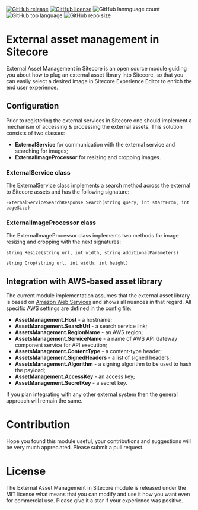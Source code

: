 [![GitHub release](https://img.shields.io/github/release-date/kate-orlova/external-asset-management-in-sitecore.svg?style=flat)](https://github.com/kate-orlova/external-asset-management-in-sitecore/releases/tag/MVPRelease)
[![GitHub license](https://img.shields.io/github/license/kate-orlova/external-asset-management-in-sitecore.svg)](https://github.com/kate-orlova/external-asset-management-in-sitecore/blob/master/LICENSE)
![GitHub lanmguage count](https://img.shields.io/github/languages/count/kate-orlova/external-asset-management-in-sitecore.svg?style=flat)
![GitHub top language](https://img.shields.io/github/languages/top/kate-orlova/external-asset-management-in-sitecore.svg?style=flat)
![GitHub repo size](https://img.shields.io/github/repo-size/kate-orlova/external-asset-management-in-sitecore.svg?style=flat)

# External asset management in Sitecore
External Asset Management in Sitecore is an open source module guiding you about how to plug an external asset library into Sitecore, so that you can easily select a desired image in Sitecore Experience Editor to enrich the end user experience.

## Configuration
Prior to registering the external services in Sitecore one should implement a mechanism of accessing & processing the external assets. This solution consists of two classes:
- **ExternalService** for communication with the external service and searching for images;
- **ExternalImageProcessor** for resizing and cropping images.

### ExternalService class
The ExternalService class implements a search method across the external to Sitecore assets and has the following signature:

```ExternalServiceSearchResponse Search(string query, int startFrom, int pageSize)```

### ExternalImageProcessor class
The ExternalImageProcessor class implements two methods for image resizing and cropping with the next signatures:

```string Resize(string url, int width, string additionalParameters)```

```string Crop(string url, int width, int height)```

## Integration with AWS-based asset library
The current module implementation assumes that the external asset library is based on [Amazon Web Services](https://docs.aws.amazon.com/general/latest/gr/Welcome.html) and shows all nuances in that regard. All specific AWS settings are defined in the config file:
- **AssetManagement.Host** - a hostname; 
- **AssetManagement.SearchUrl** - a search service link;
- **AssetsManagement.RegionName** - an AWS region;
- **AssetsManagement.ServiceName** - a name of AWS API Gateway component service for API execution;
- **AssetsManagement.ContentType** - a content-type header;
- **AssetsManagement.SignedHeaders** - a list of signed headers;
- **AssetsManagement.Algorithm** - a signing algorithm to be used to hash the payload;
- **AssetManagement.AccessKey** - an access key;
- **AssetManagement.SecretKey** - a secret key.

If you plan integrating with any other external system then the general approach will remain the same.


# Contribution
Hope you found this module useful, your contributions and suggestions will be very much appreciated. Please submit a pull request.

# License
The External Asset Management in Sitecore module is released under the MIT license what means that you can modify and use it how you want even for commercial use. Please give it a star if your experience was positive. 
